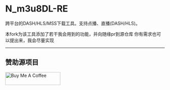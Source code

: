 # N_m3u8DL-RE
跨平台的DASH/HLS/MSS下载工具。支持点播、直播(DASH/HLS)。

本fork为该工具添加了若干我会用到的功能，并向随缘pr到源仓库
你有需求也可以提出来，我会尽量实现



---------


## 赞助源项目

<a href="https://www.buymeacoffee.com/nilaoda" target="_blank"><img src="https://cdn.buymeacoffee.com/buttons/default-orange.png" alt="Buy Me A Coffee" height="41" width="174"></a>
